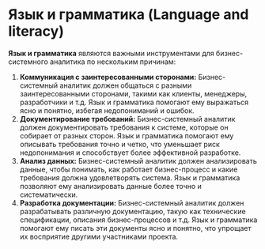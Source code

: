 # Язык и грамматика (Language and literacy)

**Язык и грамматика** являются важными инструментами для бизнес-системного аналитика по нескольким причинам:

1. **Коммуникация с заинтересованными сторонами:** Бизнес-системный аналитик должен общаться с разными заинтересованными сторонами, такими как клиенты, менеджеры, разработчики и т.д. Язык и грамматика помогают ему выражаться ясно и понятно, избегая недопониманий и ошибок.
2. **Документирование требований:** Бизнес-системный аналитик должен документировать требования к системе, которые он собирает от разных сторон. Язык и грамматика помогают ему описывать требования точно и четко, что уменьшает риск недопонимания и способствует более эффективной разработке.
3. **Анализ данных:** Бизнес-системный аналитик должен анализировать данные, чтобы понимать, как работает бизнес-процесс и какие требования должна удовлетворять система. Язык и грамматика позволяют ему анализировать данные более точно и систематически.
4. **Разработка документации:** Бизнес-системный аналитик должен разрабатывать различную документацию, такую как технические спецификации, описания бизнес-процессов и т.д. Язык и грамматика помогают ему писать эти документы ясно и понятно, что упрощает их восприятие другими участниками проекта.
